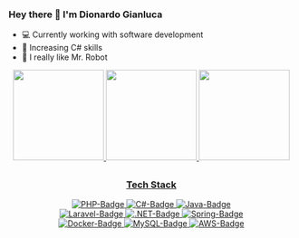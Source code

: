 ### Hey there 👋 I'm Dionardo Gianluca

- :computer: Currently working with software development
- :rocket: Increasing C# skills
- :robot: I really like Mr. Robot

<div align="center">
  <a href="https://github.com/dionardomarques">
      <img height="160em" src="https://github-readme-stats.vercel.app/api?username=dionardomarques&show_icons=true&theme=midnight-purple&include_all_commits=true&count_private=true"/>
      <img height="160em" src="https://github-readme-stats.vercel.app/api/top-langs/?username=dionardomarques&layout=compact&langs_count=4&theme=midnight-purple"/>
      <img height="160em" src="https://github-readme-streak-stats.herokuapp.com?user=dionardomarques&theme=midnight-purple&fire=DD2727"/>
</div>
  
  ##
<div align="center">
  <h3>Tech Stack</h3>
  <img alt="PHP-Badge" src="https://img.shields.io/badge/PHP-777BB4?style=for-the-badge&logo=php&logoColor=white">
  <img alt="C#-Badge" src="https://img.shields.io/badge/c%23-%23239120.svg?style=for-the-badge&logo=csharp&logoColor=white">
  <img alt="Java-Badge" src="https://img.shields.io/badge/Java-ED8B00?style=for-the-badge&logo=openjdk&logoColor=white">
  <br>
  <img alt="Laravel-Badge" src="https://img.shields.io/badge/laravel-%23FF2D20.svg?style=for-the-badge&logo=laravel&logoColor=white">
  <img alt=".NET-Badge" src="https://img.shields.io/badge/.NET-5C2D91?style=for-the-badge&logo=.net&logoColor=white">
  <img alt="Spring-Badge" src="https://img.shields.io/badge/spring-%236DB33F.svg?style=for-the-badge&logo=spring&logoColor=white">
  <br>
  <img alt="Docker-Badge" src="https://img.shields.io/badge/Docker-2496ED?logo=docker&logoColor=white&style=for-the-badge">
  <img alt="MySQL-Badge" src="https://img.shields.io/badge/mysql-4479A1.svg?style=for-the-badge&logo=mysql&logoColor=white">
  <img alt="AWS-Badge" src="https://img.shields.io/badge/AWS-%23FF9900.svg?style=for-the-badge&logo=amazon-aws&logoColor=white">
</div>
